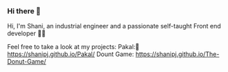 ### Hi there 👋
Hi, I'm Shani, an industrial engineer and a passionate self-taught Front end developer :woman_technologist:

Feel free to take a look at my projects:
 Pakal:🌱    https://shanipj.github.io/Pakal/
 Dount Game: https://shanipj.github.io/The-Donut-Game/
 



<!--
**shanipj/shanipj** is a ✨ _special_ ✨ repository because its `README.md` (this file) appears on your GitHub profile.

Here are some ideas to get you started:

- 🔭 I’m currently working on ...
- 🌱 I’m currently learning ...
- 👯 I’m looking to collaborate on ...
- 🤔 I’m looking for help with ...
- 💬 Ask me about ...
- 📫 How to reach me: ...
- 😄 Pronouns: ...
- ⚡ Fun fact: ...
-->
